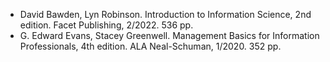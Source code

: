 - David Bawden, Lyn Robinson. Introduction to Information Science, 2nd edition. Facet Publishing, 2/2022. 536 pp.
- G. Edward Evans, Stacey Greenwell. Management Basics for Information Professionals, 4th edition. ALA Neal-Schuman, 1/2020. 352 pp.